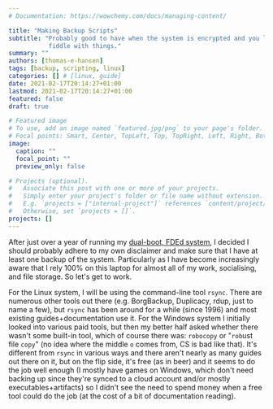 ```yaml
---
# Documentation: https://wowchemy.com/docs/managing-content/

title: "Making Backup Scripts"
subtitle: "Probably good to have when the system is encrypted and you like to
           fiddle with things."
summary: ""
authors: [thomas-e-hansen]
tags: [backup, scripting, linux]
categories: [] # [linux, guide]
date: 2021-02-17T20:14:27+01:00
lastmod: 2021-02-17T20:14:27+01:00
featured: false
draft: true

# Featured image
# To use, add an image named `featured.jpg/png` to your page's folder.
# Focal points: Smart, Center, TopLeft, Top, TopRight, Left, Right, BottomLeft, Bottom, BottomRight.
image:
  caption: ""
  focal_point: ""
  preview_only: false

# Projects (optional).
#   Associate this post with one or more of your projects.
#   Simply enter your project's folder or file name without extension.
#   E.g. `projects = ["internal-project"]` references `content/project/deep-learning/index.md`.
#   Otherwise, set `projects = []`.
projects: []
---
```


After just over a year of running my
[dual-boot, FDEd system](/en/project/dualboot-arch-windows-encrypted/), I
decided I should probably adhere to my own disclaimer and make sure that I have
at least one backup of the system. Particularly as I have become increasingly
aware that I rely 100% on this laptop for almost all of my work, socialising,
and file storage. So let's get to work.

For the Linux system, I will be using the command-line tool `rsync`. There are
numerous other tools out there (e.g. BorgBackup, Duplicacy, rdup, just to name a
few), but `rsync` has been around for a while (since 1996) and most existing
guides+documentation use it. For the Windows system I initially looked into
various paid tools, but then my better half asked whether there wasn't some
built-in tool, which of course there was: `robocopy` or "`rob`ust file `copy`"
(no idea where the middle `o` comes from, CS is bad like that). It's different
from `rsync` in various ways and there aren't nearly as many guides out there on
it, but on the flip side, it's free (as in beer) and it seems to do the job well
enough (I mostly have games on Windows, which don't need backing up since
they're synced to a cloud account and/or mostly executables+artifacts) so I
didn't see the need to spend money when a free tool could do the job (at the
cost of a bit of documentation reading).

